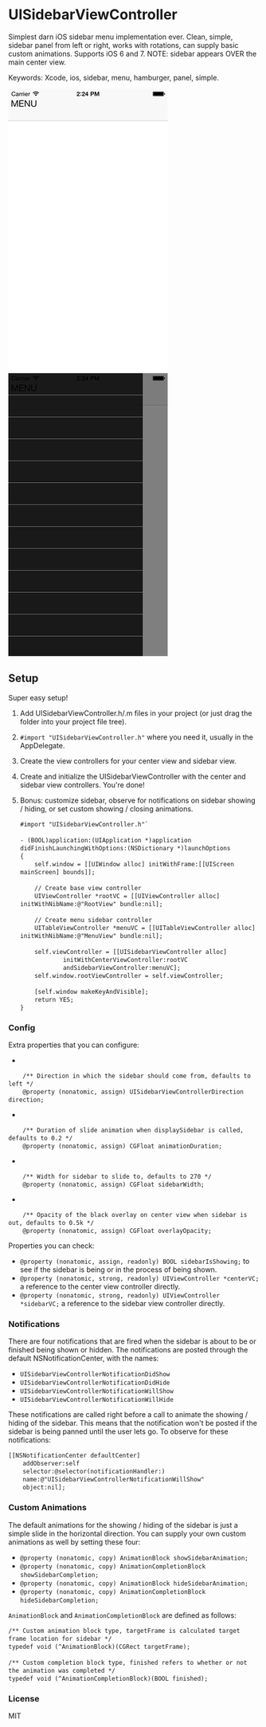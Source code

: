 UISidebarViewController
=======================

Simplest darn iOS sidebar menu implementation ever. Clean, simple, sidebar panel from left or right, works with rotations, can supply basic custom animations. 
Supports iOS 6 and 7. NOTE: sidebar appears OVER the main center view.

Keywords: Xcode, ios, sidebar, menu, hamburger, panel, simple.

![](/images/screenshot1.png "Sidebar Closed")
![](/images/screenshot2.png "Sidebar Opened")

## Setup
Super easy setup!

 1. Add UISidebarViewController.h/.m files in your project (or just drag the
		folder into your project file tree).
 2. `#import "UISidebarViewController.h"` where you need it, usually in the
		AppDelegate.
 3. Create the view controllers for your center view and sidebar view.
 4. Create and initialize the UISidebarViewController with the center and
		sidebar view controllers. You're done!
 5. Bonus: customize sidebar, observe for notifications on sidebar showing / hiding, or set custom showing / closing animations.

		#import "UISidebarViewController.h"`

		- (BOOL)application:(UIApplication *)application didFinishLaunchingWithOptions:(NSDictionary *)launchOptions
		{
			self.window = [[UIWindow alloc] initWithFrame:[[UIScreen mainScreen] bounds]];

			// Create base view controller
			UIViewController *rootVC = [[UIViewController alloc] initWithNibName:@"RootView" bundle:nil];

			// Create menu sidebar controller
			UITableViewController *menuVC = [[UITableViewController alloc] initWithNibName:@"MenuView" bundle:nil];

			self.viewController = [[UISidebarViewController alloc]
					initWithCenterViewController:rootVC
					andSidebarViewController:menuVC];
			self.window.rootViewController = self.viewController;

			[self.window makeKeyAndVisible];
			return YES;
		}

### Config
Extra properties that you can configure:

 - 
 
		/** Direction in which the sidebar should come from, defaults to left */
		@property (nonatomic, assign) UISidebarViewControllerDirection direction;

 - 

		/** Duration of slide animation when displaySidebar is called, defaults to 0.2 */
		@property (nonatomic, assign) CGFloat animationDuration;

 - 

		/** Width for sidebar to slide to, defaults to 270 */
		@property (nonatomic, assign) CGFloat sidebarWidth;

 - 

		/** Opacity of the black overlay on center view when sidebar is out, defaults to 0.5k */
		@property (nonatomic, assign) CGFloat overlayOpacity;

Properties you can check:

 - `@property (nonatomic, assign, readonly) BOOL sidebarIsShowing;` 
		to see if the sidebar is being or in the process of being shown.
 - `@property (nonatomic, strong, readonly) UIViewController *centerVC;`
		a reference to the center view controller directly.
 - `@property (nonatomic, strong, readonly) UIViewController *sidebarVC;`
		a reference to the sidebar view controller directly.


### Notifications
There are four notifications that are fired when the sidebar is about to be
 or finished being shown or hidden. The notifications are posted through the
 default NSNotificationCenter, with the names:

 - `UISidebarViewControllerNotificationDidShow`
 - `UISidebarViewControllerNotificationDidHide`
 - `UISidebarViewControllerNotificationWillShow`
 - `UISidebarViewControllerNotificationWillHide`

These notifications are called right before a call to animate the showing
/ hiding of the sidebar. This means that the notification won't be posted if the
sidebar is being panned until the user lets go. To observe for these notifications:

	[[NSNotificationCenter defaultCenter]
		addObserver:self
		selector:@selector(notificationHandler:)
		name:@"UISidebarViewControllerNotificationWillShow"
		object:nil];

### Custom Animations
The default animations for the showing / hiding of the sidebar is just a simple
slide in the horizontal direction. You can supply your own custom animations as
well by setting these four:

 - `@property (nonatomic, copy) AnimationBlock showSidebarAnimation;`
 - `@property (nonatomic, copy) AnimationCompletionBlock showSidebarCompletion;`
 - `@property (nonatomic, copy) AnimationBlock hideSidebarAnimation;`
 - `@property (nonatomic, copy) AnimationCompletionBlock hideSidebarCompletion;`

`AnimationBlock` and `AnimationCompletionBlock` are defined as follows:

	/** Custom animation block type, targetFrame is calculated target frame location for sidebar */
	typedef void (^AnimationBlock)(CGRect targetFrame);

	/** Custom completion block type, finished refers to whether or not the animation was completed */
	typedef void (^AnimationCompletionBlock)(BOOL finished);

### License
MIT
